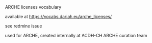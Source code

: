 ARCHE licenses vocabulary

available at https://vocabs.dariah.eu/arche_licenses/

see redmine issue 

used for ARCHE, created internally at ACDH-CH ARCHE curation team

